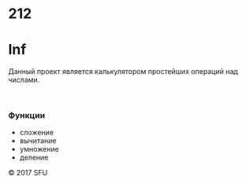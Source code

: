 # 212
# Inf 
<p>Данный проект является калькулятором простейших операций над числами.  </p> 

<br> 
<h3>Функции</h3> 
<ul> 
  <li>сложение</li> 
  <li>вычитание</li> 
  <li>умножение</li> 
  <li>деление</li> 
</ul> 
<p>© 2017 SFU</p> 
